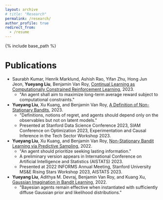 ```yaml
---
layout: archive
# title: "Research"
permalink: /research/
author_profile: true
redirect_from:
  - /resume
---
```


{% include base_path %}

Publications
======
* Saurabh Kumar, Henrik Marklund, Ashish Rao, Yifan Zhu, Hong Jun Jeon, **Yueyang Liu**, Benjamin Van Roy, [Continual Learning as Computationally Constrained Reinforcement Learning](https://arxiv.org/abs/2307.04345), 2023.
  * "An agent shall aim to maximize long-term average reward subject to computational constraints."
* **Yueyang Liu**, Xu Kuang, and Benjamin Van Roy, [A Definition of Non-Stationary Bandits](https://arxiv.org/abs/2302.12202), 2023.
  * "Definitions, notions of regret, and agents should depend only on the observables but not on latent models."   
  * Presented at Stanford Data Science Conference 2023, SIAM Conference on Optimization 2023, Experimentation and Causal Inference in the Tech Sector Workshop 2023. 
* **Yueyang Liu**, Xu Kuang, and Benjamin Van Roy, [Non-Stationary Bandit Learning via Predictive Sampling](https://arxiv.org/abs/2205.01970), 2022.
  * "An agent should prioritize seeking lasting information."  
  * A preliminary version appears in International Conference on Artificial Intelligence and Statistics (AISTATS) 2023. 
  * Presented at 2022 INFORMS Annual Meeting, Stanford University MS&E Rising Stars Workshop 2023, AISTATS 2023. 
* **Yueyang Liu**, Adithya M. Devraj, Benjamin Van Roy, and Kuang Xu, [Gaussian Imagination in Bandit Learning](https://arxiv.org/abs/2201.01902), 2022.
  * "Bayesian agents remain effective when instantiated with sufficiently diffuse Gaussian prior and likelihood distributions." 
  
